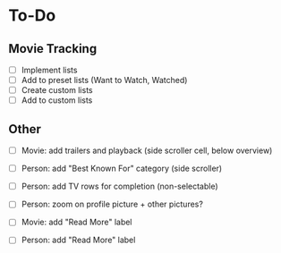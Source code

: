 # To-Do

## Movie Tracking
- [  ]  Implement lists
- [  ]  Add to preset lists (Want to Watch, Watched)
- [  ]  Create custom lists
- [  ]  Add to custom lists

## Other
- [  ]  Movie: add trailers and playback (side scroller cell, below overview)

- [  ]  Person: add "Best Known For" category (side scroller)
- [  ]  Person: add TV rows for completion (non-selectable)
- [  ]  Person: zoom on profile picture + other pictures?

- [  ]  Movie: add "Read More" label
- [  ]  Person: add "Read More" label
